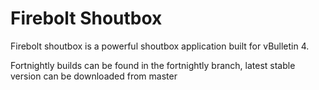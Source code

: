 # Firebolt Shoutbox
Firebolt shoutbox is a powerful shoutbox application built for vBulletin 4.

Fortnightly builds can be found in the fortnightly branch, latest stable version can be downloaded from master
